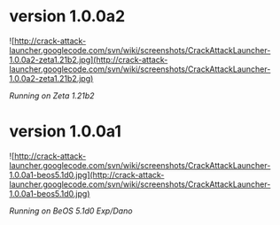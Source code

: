 # version 1.0.0a2 #

![http://crack-attack-launcher.googlecode.com/svn/wiki/screenshots/CrackAttackLauncher-1.0.0a2-zeta1.21b2.jpg](http://crack-attack-launcher.googlecode.com/svn/wiki/screenshots/CrackAttackLauncher-1.0.0a2-zeta1.21b2.jpg)

_Running on Zeta 1.21b2_



# version 1.0.0a1 #

![http://crack-attack-launcher.googlecode.com/svn/wiki/screenshots/CrackAttackLauncher-1.0.0a1-beos5.1d0.jpg](http://crack-attack-launcher.googlecode.com/svn/wiki/screenshots/CrackAttackLauncher-1.0.0a1-beos5.1d0.jpg)

_Running on BeOS 5.1d0 Exp/Dano_